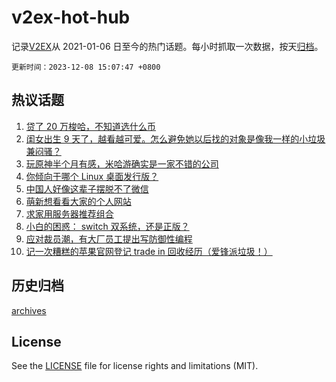 # v2ex-hot-hub

 记录[V2EX](https://www.v2ex.com/)从 2021-01-06 日至今的热门话题。每小时抓取一次数据，按天[归档](archives)。

`更新时间：2023-12-08 15:07:47 +0800`

## 热议话题

1. [贷了 20 万梭哈，不知道选什么币](https://www.v2ex.com/t/998397)
1. [闺女出生 9 天了，越看越可爱。怎么避免她以后找的对象是像我一样的小垃圾兼闷骚？](https://www.v2ex.com/t/998429)
1. [玩原神半个月有感，米哈游确实是一家不错的公司](https://www.v2ex.com/t/998568)
1. [你倾向于哪个 Linux 桌面发行版？](https://www.v2ex.com/t/998407)
1. [中国人好像这辈子摆脱不了微信](https://www.v2ex.com/t/998578)
1. [萌新想看看大家的个人网站](https://www.v2ex.com/t/998516)
1. [求家用服务器推荐组合](https://www.v2ex.com/t/998550)
1. [小白的困惑： switch 双系统，还是正版？](https://www.v2ex.com/t/998562)
1. [应对裁员潮，有大厂员工提出写防御性编程](https://www.v2ex.com/t/998557)
1. [记一次糟糕的苹果官网登记 trade in 回收经历（爱锋派垃圾！）](https://www.v2ex.com/t/998414)

## 历史归档

[archives](archives)

## License

See the [LICENSE](LICENSE) file for license rights and limitations (MIT).
